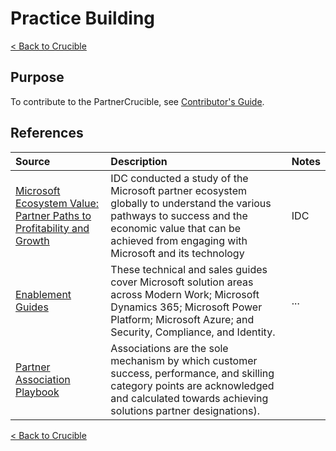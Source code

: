 # Practice Building
[< Back to Crucible](./)

## Purpose


To contribute to the PartnerCrucible, see [Contributor's Guide](ContributorsGuide).

## References

Source | Description | Notes
:----- | :-----  | :-----
[Microsoft Ecosystem Value: Partner Paths to Profitability and Growth](https://assetsprod.microsoft.com/en-us/idc-report-microsoft-ecosystem-value.pdf) | IDC conducted a study of the Microsoft partner ecosystem globally to understand the various pathways to success and the economic value that can be achieved from engaging with Microsoft and its technology | IDC
[Enablement Guides](http://aka.ms/enablementguides)| These technical and sales guides cover Microsoft solution areas across Modern Work; Microsoft Dynamics 365; Microsoft Power Platform; Microsoft Azure; and Security, Compliance, and Identity. | ...
[Partner Association Playbook](https://aka.ms/Solutionspartner.Associationsplaybook) | Associations are the sole mechanism by which customer success, performance, and skilling category points are acknowledged and calculated towards achieving solutions partner designations).

[< Back to Crucible](./)
